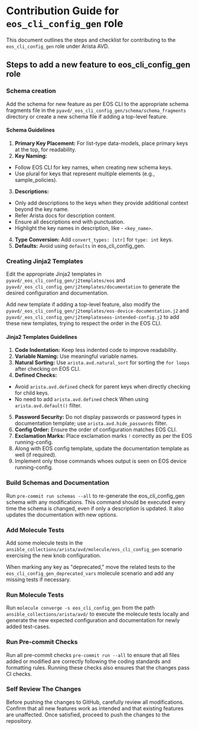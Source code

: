<!--
  ~ Copyright (c) 2023-2024 Arista Networks, Inc.
  ~ Use of this source code is governed by the Apache License 2.0
  ~ that can be found in the LICENSE file.
  -->

# Contribution Guide for `eos_cli_config_gen` role

This document outlines the steps and checklist for contributing to the `eos_cli_config_gen` role under Arista AVD.

## Steps to add a new feature to eos_cli_config_gen role

### Schema creation

Add the schema for new feature as per EOS CLI to the appropriate schema fragments file in the `pyavd/_eos_cli_config_gen/schema/schema_fragments` directory or create a new schema file if adding a top-level feature.

#### Schema Guidelines

1. **Primary Key Placement:** For list-type data-models, place primary keys at the top, for readability.
2. **Key Naming:** 
- Follow EOS CLI for key names, when creating new schema keys.
- Use plural for keys that represent multiple elements (e.g., sample_policies).
3. **Descriptions:** 
- Only add descriptions to the keys when they provide additional context beyond the key name.
- Refer Arista docs for description content.
- Ensure all descriptions end with punctuation.
- Highlight the key names in description, like - `<key_name>`.
4. **Type Conversion:** Add `convert_types: [str]` for `type: int` keys.
5. **Defaults:** Avoid using `defaults` in eos_cli_config_gen.

### Creating Jinja2 Templates

Edit the appropriate Jinja2 templates in `pyavd/_eos_cli_config_gen/j2templates/eos` and `pyavd/_eos_cli_config_gen/j2templates/documentation` to generate the desired configuration and documentation.

Add new template if adding a top-level feature, also modify the `pyavd/_eos_cli_config_gen/j2templates/eos-device-documentation.j2` and `pyavd/_eos_cli_config_gen/j2templateseos-intended-config.j2` to add these new templates, trying to respect the order in the EOS CLI.

#### Jinja2 Templates Guidelines

1. **Code Indentation:** Keep less indented code to improve readability.
2. **Variable Naming:** Use meaningful variable names.
3. **Natural Sorting:** Use `arista.avd.natural_sort` for sorting the `for loops` after checking on EOS CLI.
4. **Defined Checks:** 
- Avoid `arista.avd.defined` check for parent keys when directly checking for child keys.
- No need to add `arista.avd.defined` check When using `arista.avd.default()` filter.
5. **Password Security:** Do not display passwords or password types in documentation template; use
`arista.avd.hide_passwords` filter.
6. **Config Order:** Ensure the order of configuration matches EOS CLI.
7. **Exclamation Marks:** Place exclamation marks `!` correctly as per the EOS running-config.
8. Along with EOS config template, update the documentation template as well (if required).
9. Implement only those commands whoes output is seen on EOS device running-config.

### Build Schemas and Documentation

Run `pre-commit run schemas --all` to re-generate the eos_cli_config_gen schema with any modifications. This command should be executed every time the schema is changed, even if only a description is updated. 
It also updates the documentation with new options.

### Add Molecule Tests

Add some molecule tests in the `ansible_collections/arista/avd/molecule/eos_cli_config_gen` scenario exercising the new knob configuration.

When marking any key as "deprecated," move the related tests to the `eos_cli_config_gen_deprecated_vars` molecule scenario and add any missing tests if necessary.

### Run Molecule Tests

Run `molecule converge -s eos_cli_config_gen` from the path `ansible_collections/arista/avd/` to execute the molecule tests locally and generate the new expected configuration and documentation for newly added test-cases.

### Run Pre-commit Checks

Run all pre-commit checks `pre-commit run --all` to ensure that all files added or modified are correctly following the coding standards and formatting rules.
Running these checks also ensures that the changes pass CI checks.

### Self Review The Changes

Before pushing the changes to GitHub, carefully review all modifications.
Confirm that all new features work as intended and that existing features are unaffected. Once satisfied, proceed to push the changes to the repository.
